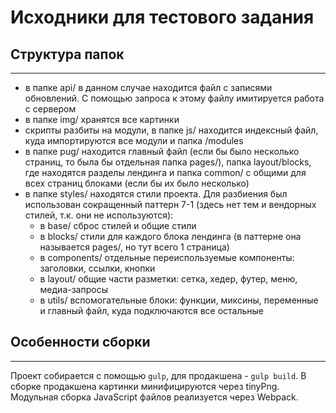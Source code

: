 # Исходники для тестового задания

## Структура папок
* * * 
- в папке api/ в данном случае находится файл с записями обновлений. С помощью запроса к этому файлу имитируется работа с сервером
- в папке img/ хранятся все картинки
- скрипты разбиты на модули, в папке js/ находится индексный файл, куда импортируются все модули и папка /modules
- в папке pug/ находится главный файл (если бы было несколько страниц, то была бы отдельная папка pages/), папка layout/blocks, где находятся разделы лендинга и папка common/ с общими для всех страниц блоками (если бы их было несколько)
- в папке styles/ находятся стили проекта. Для разбиения был использован сокращенный паттерн 7-1 (здесь нет тем и вендорных стилей, т.к. они не используются): 
  * в base/ сброс стилей и общие стили
  * в blocks/ стили для каждого блока лендинга (в паттерне она называется pages/, но тут всего 1 страница)
  * в components/ отдельные переиспользуемые компоненты: заголовки, ссылки, кнопки
  * в layout/ общие части разметки: сетка, хедер, футер, меню, медиа-запросы
  * в utils/ вспомогательные блоки: функции, миксины, переменные
и главный файл, куда подключаются все остальные

## Особенности сборки
* * * 
Проект собирается с помощью `gulp`, для продакшена - `gulp build`. В сборке продакшена картинки минифицируются через tinyPng. Модульная сборка JavaScript файлов реализуется через Webpack.
